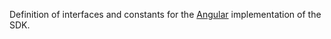 Definition of interfaces and constants for the [Angular](https://angular.io/) implementation of the SDK.